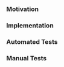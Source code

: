 ### Motivation

<!-- Closes # -->

<!-- Explain why you are making this change. Include links to issues or describe the problem being solved, not the solution. -->

### Implementation

<!-- How did you implement your changes? Explain your solution, design decisions, things reviewers should watch out for. -->

### Automated Tests

<!-- We hope you added unit tests as part of your changes, just state that you have. If you haven't, state why. -->

### Manual Tests

<!-- Explain how we can test these changes in our own instance of VS Code. Provide the step by step instructions. -->
